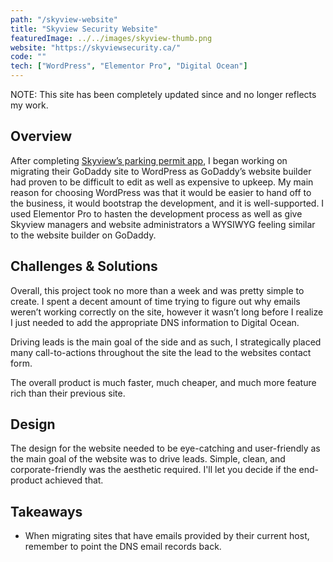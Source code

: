 ```yaml
---
path: "/skyview-website"
title: "Skyview Security Website"
featuredImage: ../../images/skyview-thumb.png
website: "https://skyviewsecurity.ca/"
code: ""
tech: ["WordPress", "Elementor Pro", "Digital Ocean"]
---
```


<div class="card notice">
<p>
NOTE: This site has been completely updated since and no longer reflects my work.
</p>
</div>

## Overview

<p>
After completing <a href="/parking-registration-app" target="_blank">Skyview’s parking permit app</a>, I began working on migrating their GoDaddy site to WordPress as GoDaddy’s website builder had proven to be difficult to edit as well as expensive to upkeep. My main reason for choosing WordPress was that it would be easier to hand off to the business, it would bootstrap the development, and it is well-supported. I used Elementor Pro to hasten the development process as well as give Skyview managers and website administrators a WYSIWYG feeling similar to the website builder on GoDaddy.
</p>

## Challenges & Solutions

<p>
Overall, this project took no more than a week and was pretty simple to create. I spent a decent amount of time trying to figure out why emails weren’t working correctly on the site, however it wasn’t long before I realize I just needed to add the appropriate DNS information to Digital Ocean.

Driving leads is the main goal of the side and as such, I strategically placed many call-to-actions throughout the site the lead to the websites contact form.

The overall product is much faster, much cheaper, and much more feature rich than their previous site.

</p>

## Design

<p>
The design for the website needed to be eye-catching and user-friendly as the main goal of the website was to drive leads. Simple, clean, and corporate-friendly was the aesthetic required. I'll let you decide if the end-product achieved that.
</p>

## Takeaways

- When migrating sites that have emails provided by their current host, remember to point the DNS email records back.
